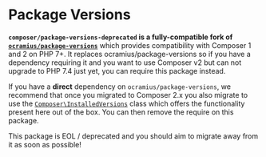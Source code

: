 # Package Versions

**`composer/package-versions-deprecated` is a fully-compatible fork
of [`ocramius/package-versions`](https://github.com/Ocramius/PackageVersions)** which provides compatibility with
Composer 1 and 2 on PHP 7+. It replaces ocramius/package-versions so if you have a dependency requiring it and you want
to use Composer v2 but can not upgrade to PHP 7.4 just yet, you can require this package instead.

If you have a **direct** dependency on `ocramius/package-versions`, we recommend that once you migrated to Composer 2.x
you also migrate to use the [`Composer\InstalledVersions`](https://getcomposer.org/doc/07-runtime.md#installed-versions)
class which offers the functionality present here out of the box. You can then remove the require on this package.

This package is EOL / deprecated and you should aim to migrate away from it as soon as possible!

